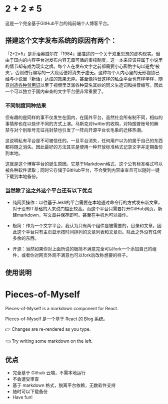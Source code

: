 # 2 + 2 ≠ 5

这是一个完全基于GitHub平台的纯前端个人博客平台。

## 搭建这个文字发布系统的原因有两个：

「2+2=5」是乔治奥威尔在「1984」里描述的一个关于双重思想的虚构现实。但由于国内的内容平台对发布内容无章可循的审核制度，这一本来应该只属于小说里的情节却有成为现实之虞。每个人在发布文字之前都需要小心斟酌字句以避免‘被夹’，否则进行编写的一大段话便将消失于虚无。这种每个人内心里的无形枷锁已经与小说里「新话」达成的效果无异。甚至像抖音这样的私企平台也有样学样，随意[创造各种禁用词](https://weibo.com/1843310320/LC6GU1pWV)以至于视频里泛滥各种莫名其妙的同义生造词和拼音缩写。因此一个可以独立于国内审查的文字平台便非常重要了。

### 不同制度同种结果
但有趣的是同样的事不仅发生在国内，在国外平台，虽然社会所有制不同，相似的事情却也在以些许不同的方式上演。马斯克对twitter的收购，对特朗普账号的解禁与对个别账号无征兆封禁也引发了一阵向开源平台长毛象的迁移热潮。

这说明私有平台是不可被信任的。一旦平台消失，任何用户以为的属于自己的东西都将随之消失。因此最好的方法其实是使用一种开放标准格式记录文字并定期备份到本地。

这就是这个博客平台的诞生原因。它基于Markdown格式，这个公有标准格式可以被各种软件读取；同时它存储于GitHub平台，不会受到内容审查且可以随时一键下载到本地备份。

### 当然除了这之外这个平台还有以下优点

* 纯网页操作：以往基于Jekll的平台需要在本地通过命令行的方式发布新文章，对于没有IT基础的人来说门槛比较高。而这个平台只需要打开GitHub网页，新建markdown，写文章并保存即可。甚至在手机也可以操作。

* 极简：作为一个文字平台，我认为只有两个组件是被需要的，目录和文章。因此这个平台只有主页显示按时间排列的文章列表和文章页。除此之外没有任何多余的东西。

* 开源：当然如果你对上面所说的极简不满意完全可以fork一个添加自己的组件，或者你对网页外观不满意也可以fork后改称想要的样子。

## 使用说明


# Pieces-of-Myself

Pieces-of-Myself is a markdown component for React.

Pieces-of-Myself 是一个基于 React 的 Blog 系统。

👉 Changes are re-rendered as you type.

👈 Try writing some markdown on the left.

## 优点

* 完全基于 Github 云端，不需本地运行
* 不会遭受审查
* 基于 markdown 格式，脱离平台依赖，无数软件支持
* 随时可以下载备份
* Have fun!
